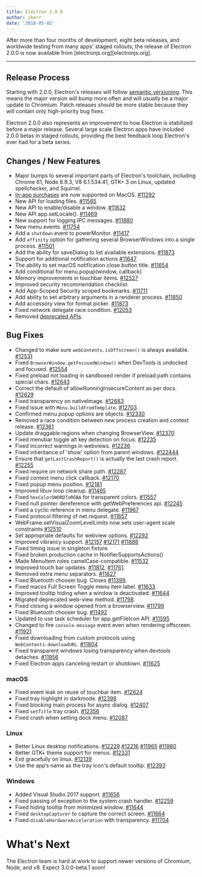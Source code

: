 ```yaml
---
title: Electron 2.0.0
author: ckerr
date: '2018-05-02'
---
```


After more than four months of development, eight beta releases, and worldwide
testing from many apps' staged rollouts, the release of Electron 2.0.0 is now
available from [electronjs.org][electronjs.org].

---

## Release Process

Starting with 2.0.0, Electron's releases will follow [semantic versioning](https://electronjs.org/blog/electron-2-semantic-boogaloo). This means the major version will bump more often and will usually be a major update to Chromium. Patch releases should be more stable because they will contain only high-priority bug fixes.

Electron 2.0.0 also represents an improvement to how Electron is stabilized before a major release. Several large scale Electron apps have included 2.0.0 betas in staged rollouts, providing the best feedback loop Electron's ever had for a beta series.

## Changes / New Features

 * Major bumps to several important parts of Electron's toolchain, including Chrome 61, Node 8.9.3, V8 6.1.534.41, GTK+ 3 on Linux, updated spellchecker, and Squirrel.
 * [In-app purchases](https://electronjs.org/blog/in-app-purchases)
   are now supported on MacOS. [#11292](https://github.com/electron/electron/pull/11292)
 * New API for loading files. [#11565](https://github.com/electron/electron/pull/11565)
 * New API to enable/disable a window. [#11832](https://github.com/electron/electron/pull/11832)
 * New API app.setLocale(). [#11469](https://github.com/electron/electron/pull/11469)
 * New support for logging IPC messages. [#11880](https://github.com/electron/electron/pull/11880)
 * New menu events. [#11754](https://github.com/electron/electron/pull/11754)
 * Add a `shutdown` event to powerMonitor. [#11417](https://github.com/electron/electron/pull/11417)
 * Add `affinity` option for gathering several BrowserWindows into a single process. [#11501](https://github.com/electron/electron/pull/11501)
 * Add the ability for saveDialog to list available extensions. [#11873](https://github.com/electron/electron/pull/11873)
 * Support for additional notification actions [#11647](https://github.com/electron/electron/pull/11647)
 * The ability to set macOS notification close button title. [#11654](https://github.com/electron/electron/pull/11654)
 * Add conditional for menu.popup(window, callback)
 * Memory improvements in touchbar items. [#12527](https://github.com/electron/electron/pull/12527)
 * Improved security recommendation checklist.
 * Add App-Scoped Security scoped bookmarks. [#11711](https://github.com/electron/electron/pull/11711)
 * Add ability to set arbitrary arguments in a renderer process. [#11850](https://github.com/electron/electron/pull/11850)
 * Add accessory view for format picker. [#11873](https://github.com/electron/electron/pull/11873)
 * Fixed network delegate race condition. [#12053](https://github.com/electron/electron/pull/12053)
 * Removed [deprecated APIs](https://github.com/electron/electron/blob/v2.0.0-beta.8/docs/tutorial/planned-breaking-changes.md).

## Bug Fixes

 * Changed to make sure `webContents.isOffscreen()` is always available. [#12531](https://github.com/electron/electron/pull/12531)
 * Fixed `BrowserWindow.getFocusedWindow()` when DevTools is undocked and focused. [#12554](https://github.com/electron/electron/pull/12554)
 * Fixed preload not loading in sandboxed render if preload path contains special chars. [#12643](https://github.com/electron/electron/pull/12643)
 * Correct the default of allowRunningInsecureContent as per docs. [#12629](https://github.com/electron/electron/pull/12629)
 * Fixed transparency on nativeImage. [#12683](https://github.com/electron/electron/pull/12683)
 * Fixed issue with `Menu.buildFromTemplate`. [#12703](https://github.com/electron/electron/pull/12703)
 * Confirmed menu.popup options are objects. [#12330](https://github.com/electron/electron/pull/12330)
 * Removed a race condition between new process creation and context release. [#12361](https://github.com/electron/electron/pull/12361)
 * Update draggable regions when changing BrowserView. [#12370](https://github.com/electron/electron/pull/12370)
 * Fixed menubar toggle alt key detection on focus. [#12235](https://github.com/electron/electron/pull/12235)
 * Fixed incorrect warnings in webviews. [#12236](https://github.com/electron/electron/pull/12236)
 * Fixed inheritance of 'show' option from parent windows. [#122444](https://github.com/electron/electron/pull/122444)
 * Ensure that `getLastCrashReport()` is actually the last crash report. [#12255](https://github.com/electron/electron/pull/12255)
 * Fixed require on network share path. [#12287](https://github.com/electron/electron/pull/12287)
 * Fixed context menu click callback. [#12170](https://github.com/electron/electron/pull/12170)
 * Fixed popup menu position. [#12181](https://github.com/electron/electron/pull/12181)
 * Improved libuv loop cleanup. [#11465](https://github.com/electron/electron/pull/11465)
 * Fixed `hexColorDWORDToRGBA` for transparent colors. [#11557](https://github.com/electron/electron/pull/11557)
 * Fixed null pointer dereference with getWebPreferences api. [#12245](https://github.com/electron/electron/pull/12245)
 * Fixed a cyclic reference in menu delegate. [#11967](https://github.com/electron/electron/pull/11967)
 * Fixed protocol filtering of net.request. [#11657](https://github.com/electron/electron/pull/11657)
 * WebFrame.setVisualZoomLevelLimits now sets user-agent scale constraints [#12510](https://github.com/electron/electron/pull/12510)
 * Set appropriate defaults for webview options. [#12292](https://github.com/electron/electron/pull/12292)
 * Improved vibrancy support. [#12157](https://github.com/electron/electron/pull/12157) [#12171](https://github.com/electron/electron/pull/12171) [#11886](https://github.com/electron/electron/pull/11886)
 * Fixed timing issue in singleton fixture.
 * Fixed broken production cache in NotifierSupportsActions()
 * Made MenuItem roles camelCase-compatible. [#11532](https://github.com/electron/electron/pull/11532)
 * Improved touch bar updates. [#11812](https://github.com/electron/electron/pull/11812), [#11761](https://github.com/electron/electron/pull/11761).
 * Removed extra menu separators. [#11827](https://github.com/electron/electron/pull/11827)
 * Fixed Bluetooth chooser bug. Closes [#11399](https://github.com/electron/electron/pull/11399).
 * Fixed macos Full Screen Toggle menu item label. [#11633](https://github.com/electron/electron/pull/11633)
 * Improved tooltip hiding when a window is deactivated. [#11644](https://github.com/electron/electron/pull/11644)
 * Migrated deprecated web-view method. [#11798](https://github.com/electron/electron/pull/11798)
 * Fixed closing a window opened from a browserview. [#11799](https://github.com/electron/electron/pull/11799)
 * Fixed Bluetooth chooser bug. [#11492](https://github.com/electron/electron/pull/11492)
 * Updated to use task scheduler for app.getFileIcon API. [#11595](https://github.com/electron/electron/pull/11595)
 * Changed to fire `console-message` event even when rendering offscreen. [#11921](https://github.com/electron/electron/pull/11921)
 * Fixed downloading from custom protocols using `WebContents.downloadURL`. [#11804](https://github.com/electron/electron/pull/11804)
 * Fixed transparent windows losing transparency when devtools detaches. [#11956](https://github.com/electron/electron/pull/11956)
 * Fixed Electron apps canceling restart or shutdown. [#11625](https://github.com/electron/electron/pull/11625)

### macOS
 * Fixed event leak on reuse of touchbar item. [#12624](https://github.com/electron/electron/pull/12624)
 * Fixed tray highlight in darkmode. [#12398](https://github.com/electron/electron/pull/12398)
 * Fixed blocking main process for async dialog. [#12407](https://github.com/electron/electron/pull/12407)
 * Fixed `setTitle` tray crash. [#12356](https://github.com/electron/electron/pull/12356)
 * Fixed crash when setting dock menu. [#12087](https://github.com/electron/electron/pull/12087)

### Linux
 * Better Linux desktop notifications. [#12229](https://github.com/electron/electron/pull/12229) [#12216](https://github.com/electron/electron/pull/12216) [#11965](https://github.com/electron/electron/pull/11965) [#11980](https://github.com/electron/electron/pull/11980)
 * Better GTK+ theme support for menus. [#12331](https://github.com/electron/electron/pull/12331)
 * Exit gracefully on linux. [#12139](https://github.com/electron/electron/pull/12139)
 * Use the app’s name as the tray icon's default tooltip. [#12393](https://github.com/electron/electron/pull/12393)

### Windows
 * Added Visual Studio 2017 support. [#11656](https://github.com/electron/electron/pull/11656)
 * Fixed passing of exception to the system crash handler. [#12259](https://github.com/electron/electron/pull/12259)
 * Fixed hiding tooltip from minimized window. [#11644](https://github.com/electron/electron/pull/11644)
 * Fixed `desktopCapturer` to capture the correct screen. [#11664](https://github.com/electron/electron/pull/11664)
 * Fixed `disableHardwareAcceleration` with transparency. [#11704](https://github.com/electron/electron/pull/11704)

# What's Next

The Electron team is hard at work to support newer versions of Chromium, Node, and v8. Expect 3.0.0-beta.1 soon!
